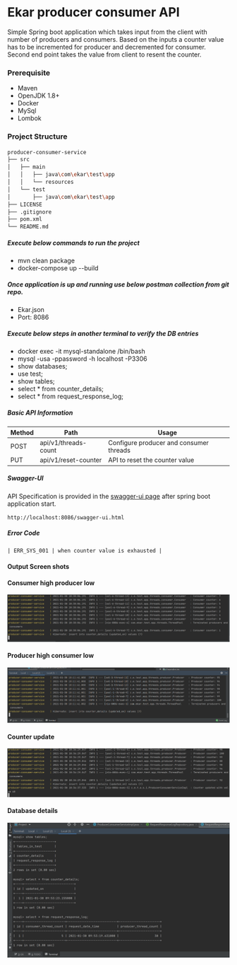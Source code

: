 # Ekar producer consumer API
Simple Spring boot application which takes input from the client with number of producers and consumers. 
Based on the inputs a counter value has to be incremented for producer and decremented for consumer.
Second end point takes the value from client to resent the counter.

### Prerequisite
- Maven
- OpenJDK 1.8+
- Docker
- MySql
- Lombok
### Project Structure
```bash
producer-consumer-service
├── src
│   ├── main
│   │   ├── java\com\ekar\test\app
│   │   └── resources
│   └── test
│       ├── java\com\ekar\test\app
├── LICENSE
├── .gitignore
├── pom.xml
└── README.md
```
##### Execute below commands to run the project
- mvn clean package
- docker-compose up --build
##### Once application is up and running use below postman collection from git repo.
- Ekar.json
- Port: 8086
##### Execute below steps in another terminal to verify the DB entries
- docker exec -it mysql-standalone /bin/bash
- mysql -usa -ppassword -h localhost -P3306
- show databases;
- use test;
- show tables;
- select * from counter_details;
- select * from request_response_log;

##### Basic API Information
| Method | Path | Usage |
| --- | --- | --- |
| POST | api/v1/threads-count | Configure producer and consumer threads |
| PUT | api/v1/reset-counter | API to reset the counter value |
##### Swagger-UI
API Specification is provided in the [swagger-ui page](http://localhost:8086/swagger-ui.html) after spring boot application start.
```
http://localhost:8086/swagger-ui.html
```
##### Error Code
```
| ERR_SYS_001 | when counter value is exhausted |
```
#### Output Screen shots
#### Consumer high producer low
![Consumer high producer low](https://github.com/Fazin-Git/ekar-project/blob/main/src/main/resources/images/consumer_high_producer_low.PNG)
#### Producer high consumer low
![Producer high consumer low](https://github.com/Fazin-Git/ekar-project/blob/main/src/main/resources/images/Producer_hig_consumer_low.PNG)
#### Counter update
![Counter update](https://github.com/Fazin-Git/ekar-project/blob/main/src/main/resources/images/Counter_update.PNG)
#### Database details
![Database details](https://github.com/Fazin-Git/ekar-project/blob/main/src/main/resources/images/Database_details_ekar_project.PNG)
